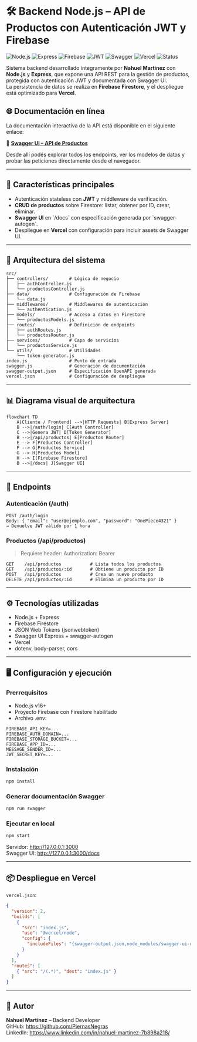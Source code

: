 # 🛠 Backend Node.js – API de Productos con Autenticación JWT y Firebase

![Node.js](https://img.shields.io/badge/Node.js-18.x-green?logo=node.js)
![Express](https://img.shields.io/badge/Express.js-5.x-lightgrey?logo=express)
![Firebase](https://img.shields.io/badge/Firebase-Firestore-orange?logo=firebase)
![JWT](https://img.shields.io/badge/JWT-Auth-blue?logo=jsonwebtokens)
![Swagger](https://img.shields.io/badge/Swagger-UI-brightgreen?logo=swagger)
![Vercel](https://img.shields.io/badge/Deployed%20on-Vercel-black?logo=vercel)
![Status](https://img.shields.io/badge/Status-Activo-success)

Sistema backend desarrollado íntegramente por **Nahuel Martínez** con **Node.js** y **Express**, que expone una API REST para la gestión de productos, protegida con autenticación JWT y documentada con Swagger UI.  
La persistencia de datos se realiza en **Firebase Firestore**, y el despliegue está optimizado para **Vercel**.


## 🌐 Documentación en línea

La documentación interactiva de la API está disponible en el siguiente enlace:

🔗 **[Swagger UI – API de Productos](https://back-end-node-js.vercel.app/docs/)**

Desde allí podés explorar todos los endpoints, ver los modelos de datos y probar las peticiones directamente desde el navegador.

---

## 🚀 Características principales

- Autenticación stateless con **JWT** y middleware de verificación.
- **CRUD de productos** sobre Firestore: listar, obtener por ID, crear, eliminar.
- **Swagger UI** en \`/docs\` con especificación generada por \`swagger-autogen\`.
- Despliegue en **Vercel** con configuración para incluir assets de Swagger UI.

---

## 📂 Arquitectura del sistema

```plaintext
src/
├── controllers/        # Lógica de negocio
│   ├── authController.js
│   └── productosController.js
├── data/               # Configuración de Firebase
│   └── data.js
├── middlewares/        # Middlewares de autenticación
│   └── authentication.js
├── models/             # Acceso a datos en Firestore
│   └── productosModels.js
├── routes/             # Definición de endpoints
│   ├── authRoutes.js
│   └── productosRouter.js
├── services/           # Capa de servicios
│   └── productosService.js
└── utils/              # Utilidades
    └── token-generator.js
index.js                # Punto de entrada
swagger.js              # Generación de documentación
swagger-output.json     # Especificación OpenAPI generada
vercel.json             # Configuración de despliegue
```

---

## 📊 Diagrama visual de arquitectura

```mermaid
flowchart TD
    A[Cliente / Frontend] -->|HTTP Requests| B[Express Server]
    B -->|/auth/login| C[Auth Controller]
    C -->|Genera JWT| D[Token Generator]
    B -->|/api/productos| E[Productos Router]
    E --> F[Productos Controller]
    F --> G[Productos Service]
    G --> H[Productos Model]
    H --> I[Firebase Firestore]
    B -->|/docs| J[Swagger UI]
```

---

## 🔗 Endpoints

### Autenticación (/auth)
```
POST /auth/login
Body: { "email": "user@ejemplo.com", "password": "OnePiece4321" }
→ Devuelve JWT válido por 1 hora
```

### Productos (/api/productos)
> Requiere header: Authorization: Bearer <token>

```
GET    /api/productos           # Lista todos los productos
GET    /api/productos/:id       # Obtiene un producto por ID
POST   /api/productos           # Crea un nuevo producto
DELETE /api/productos/:id       # Elimina un producto por ID
```

---

## ⚙️ Tecnologías utilizadas

- Node.js + Express
- Firebase Firestore
- JSON Web Tokens (jsonwebtoken)
- Swagger UI Express + swagger-autogen
- Vercel
- dotenv, body-parser, cors

---

## 🖥 Configuración y ejecución

### Prerrequisitos
- Node.js v16+
- Proyecto Firebase con Firestore habilitado
- Archivo .env:
```
FIREBASE_API_KEY=...
FIREBASE_AUTH_DOMAIN=...
FIREBASE_STORAGE_BUCKET=...
FIREBASE_APP_ID=...
MESSAGE_SENDER_ID=...
JWT_SECRET_KEY=...
```

### Instalación
```bash
npm install
```

### Generar documentación Swagger
```bash
npm run swagger
```

### Ejecutar en local
```bash
npm start
```
Servidor: http://127.0.0.1:3000  
Swagger UI: http://127.0.0.1:3000/docs

---

## 📦 Despliegue en Vercel

`vercel.json`:
```json
{
  "version": 2,
  "builds": [
    {
      "src": "index.js",
      "use": "@vercel/node",
      "config": {
        "includeFiles": "{swagger-output.json,node_modules/swagger-ui-dist/**}"
      }
    }
  ],
  "routes": [
    { "src": "/(.*)", "dest": "index.js" }
  ]
}
```

---

## 👤 Autor

**Nahuel Martínez** – Backend Developer  
GitHub: https://github.com/PiernasNegras  
LinkedIn: https://www.linkedin.com/in/nahuel-martinez-7b898a218/
